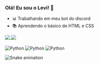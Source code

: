 ### Olá! Eu sou o Levi! 👋

- 📊 Trabalhando em meu bot do discord
- 📚 Aprendendo o básico de HTML e CSS

<a href="https://github.com/anuraghazra/github-readme-stats">
  <img align="center" src="https://github-readme-stats.vercel.app/api?username=spyvanilla&show_icons=true&theme=radical&count_private=true"/>
  <img align="center" src="https://github-readme-stats.vercel.app/api/top-langs/?username=spyvanilla&layout=compact&show_icons=true&theme=radical&count_private=true"/>
</a>

<div style="display: inline_block"><br>
  <img align="center" alt="Python" src="https://img.shields.io/badge/Python-14354C?style=for-the-badge&logo=python&logoColor=white">
  <img align="center" alt="Python" src="https://img.shields.io/badge/HTML-239120?style=for-the-badge&logo=html5&logoColor=white">
  <img align="center" alt="Python" src="https://img.shields.io/badge/CSS-239120?&style=for-the-badge&logo=css3&logoColor=white">
</div>

![Snake animation](https://github.com/spyvanilla/spyvanilla/blob/output/github-contribution-grid-snake.svg)
